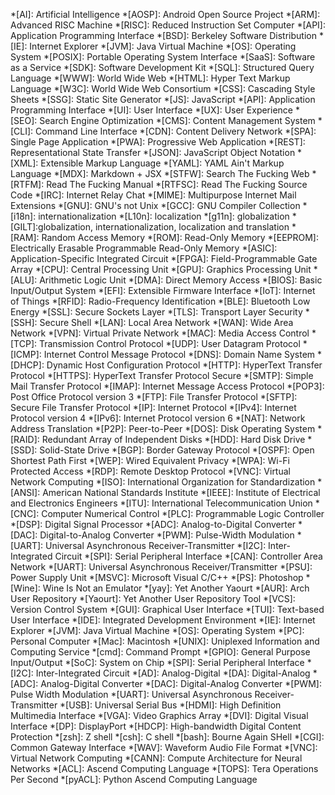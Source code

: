 *[AI]: Artificial Intelligence
*[AOSP]: Android Open Source Project
*[ARM]: Advanced RISC Machine
*[RISC]: Reduced Instruction Set Computer
*[API]: Application Programming Interface
*[BSD]: Berkeley Software Distribution
*[IE]: Internet Explorer
*[JVM]: Java Virtual Machine
*[OS]: Operating System
*[POSIX]: Portable Operating System Interface
*[SaaS]: Software as a Service
*[SDK]: Software Development Kit
*[SQL]: Structured Query Language
*[WWW]: World Wide Web
*[HTML]: Hyper Text Markup Language
*[W3C]: World Wide Web Consortium
*[CSS]: Cascading Style Sheets
*[SSG]: Static Site Generator
*[JS]: JavaScript
*[API]: Application Programming Interface
*[UI]: User Interface
*[UX]: User Experience
*[SEO]: Search Engine Optimization
*[CMS]: Content Management System
*[CLI]: Command Line Interface
*[CDN]: Content Delivery Network
*[SPA]: Single Page Application
*[PWA]: Progressive Web Application
*[REST]: Representational State Transfer
*[JSON]: JavaScript Object Notation
*[XML]: Extensible Markup Language
*[YAML]: YAML Ain't Markup Language
*[MDX]: Markdown + JSX
*[STFW]: Search The Fucking Web
*[RTFM]: Read The Fucking Manual
*[RTFSC]: Read The Fucking Source Code
*[IRC]: Internet Relay Chat
*[MIME]: Multipurpose Internet Mail Extensions
*[GNU]: GNU's not Unix
*[GCC]: GNU Compiler Collection
*[i18n]: internationalization
*[L10n]: localization
*[g11n]: globalization
*[GILT]:globalization, internationalization, localization and translation
*[RAM]: Random Access Memory
*[ROM]: Read-Only Memory
*[EEPROM]: Electrically Erasable Programmable Read-Only Memory
*[ASIC]: Application-Specific Integrated Circuit
*[FPGA]: Field-Programmable Gate Array
*[CPU]: Central Processing Unit
*[GPU]: Graphics Processing Unit
*[ALU]: Arithmetic Logic Unit
*[DMA]: Direct Memory Access
*[BIOS]: Basic Input/Output System
*[EFI]: Extensible Firmware Interface
*[IoT]: Internet of Things
*[RFID]: Radio-Frequency Identification
*[BLE]: Bluetooth Low Energy
*[SSL]: Secure Sockets Layer
*[TLS]: Transport Layer Security
*[SSH]: Secure Shell
*[LAN]: Local Area Network
*[WAN]: Wide Area Network
*[VPN]: Virtual Private Network
*[MAC]: Media Access Control
*[TCP]: Transmission Control Protocol
*[UDP]: User Datagram Protocol
*[ICMP]: Internet Control Message Protocol
*[DNS]: Domain Name System
*[DHCP]: Dynamic Host Configuration Protocol
*[HTTP]: HyperText Transfer Protocol
*[HTTPS]: HyperText Transfer Protocol Secure
*[SMTP]: Simple Mail Transfer Protocol
*[IMAP]: Internet Message Access Protocol
*[POP3]: Post Office Protocol version 3
*[FTP]: File Transfer Protocol
*[SFTP]: Secure File Transfer Protocol
*[IP]: Internet Protocol
*[IPv4]: Internet Protocol version 4
*[IPv6]: Internet Protocol version 6
*[NAT]: Network Address Translation
*[P2P]: Peer-to-Peer
*[DOS]: Disk Operating System
*[RAID]: Redundant Array of Independent Disks
*[HDD]: Hard Disk Drive
*[SSD]: Solid-State Drive
*[BGP]: Border Gateway Protocol
*[OSPF]: Open Shortest Path First
*[WEP]: Wired Equivalent Privacy
*[WPA]: Wi-Fi Protected Access
*[RDP]: Remote Desktop Protocol
*[VNC]: Virtual Network Computing
*[ISO]: International Organization for Standardization
*[ANSI]: American National Standards Institute
*[IEEE]: Institute of Electrical and Electronics Engineers
*[ITU]: International Telecommunication Union
*[CNC]: Computer Numerical Control
*[PLC]: Programmable Logic Controller
*[DSP]: Digital Signal Processor
*[ADC]: Analog-to-Digital Converter
*[DAC]: Digital-to-Analog Converter
*[PWM]: Pulse-Width Modulation
*[UART]: Universal Asynchronous Receiver-Transmitter
*[I2C]: Inter-Integrated Circuit
*[SPI]: Serial Peripheral Interface
*[CAN]: Controller Area Network
*[UART]: Universal Asynchronous Receiver/Transmitter
*[PSU]: Power Supply Unit
*[MSVC]: Microsoft Visual C/C++
*[PS]: Photoshop
*[Wine]: Wine Is Not an Emulator
*[yay]: Yet Another Yaourt
*[AUR]: Arch User Repository
*[Yaourt]: Yet Another User Repository Tool
*[VCS]: Version Control System
*[GUI]: Graphical User Interface
*[TUI]: Text-based User Interface
*[IDE]: Integrated Development Environment
*[IE]: Internet Explorer
*[JVM]: Java Virtual Machine
*[OS]: Operating System
*[PC]: Personal Computer
*[Mac]: Macintosh
*[UNIX]: Uniplexed Information and Computing Service
*[cmd]: Command Prompt
*[GPIO]: General Purpose Input/Output
*[SoC]: System on Chip
*[SPI]: Serial Peripheral Interface
*[I2C]: Inter-Integrated Circuit
*[AD]: Analog-Digital
*[DA]: Digital-Analog
*[ADC]: Analog-Digital Converter
*[DAC]: Digital-Analog Converter
*[PWM]: Pulse Width Modulation
*[UART]: Universal Asynchronous Receiver-Transmitter
*[USB]: Universal Serial Bus
*[HDMI]: High Definition Multimedia Interface
*[VGA]: Video Graphics Array
*[DVI]: Digital Visual Interface
*[DP]: DisplayPort
*[HDCP]: High-bandwidth Digital Content Protection
*[zsh]: Z shell
*[csh]: C shell
*[bash]: Bourne Again SHell
*[CGI]: Common Gateway Interface
*[WAV]: Waveform Audio File Format
*[VNC]: Virtual Network Computing
*[CANN]: Compute Architecture for Neural Networks
*[ACL]: Ascend Computing Language
*[TOPS]: Tera Operations Per Second
*[pyACL]: Python Ascend Computing Language